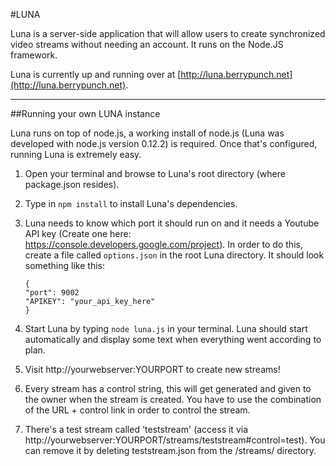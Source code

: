 #LUNA

Luna is a server-side application that will allow users to create synchronized video streams without needing an account. It runs on the Node.JS framework.

Luna is currently up and running over at [http://luna.berrypunch.net](http://luna.berrypunch.net).

---

##Running your own LUNA instance

Luna runs on top of node.js, a working install of node.js (Luna was developed with node.js version 0.12.2) is required. Once that's configured, running Luna is extremely easy.

 1. Open your terminal and browse to Luna's root directory (where package.json resides).
 2. Type in `npm install` to install Luna's dependencies.
 3. Luna needs to know which port it should run on and it needs a Youtube API key (Create one here: https://console.developers.google.com/project). In order to do this, create a file called `options.json` in the root Luna directory. It should look something like this:
 
        {
        "port": 9002
        "APIKEY": "your_api_key_here" 
        }

 4. Start Luna by typing `node luna.js` in your terminal. Luna should start automatically and display some text when everything went according to plan.
 5. Visit http://yourwebserver:YOURPORT to create new streams!
 6. Every stream has a control string, this will get generated and given to the owner when the stream is created. You have to use the combination of the URL + control link in order to control the stream.
 7. There's a test stream called 'teststream' (access it via http://yourwebserver:YOURPORT/streams/teststream#control=test). You can remove it by deleting teststream.json from the /streams/ directory.
